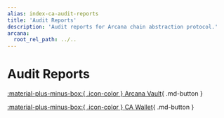 ```yaml
---
alias: index-ca-audit-reports
title: 'Audit Reports'
description: 'Audit reports for Arcana chain abstraction protocol.'
arcana:
  root_rel_path: ../..
---
```


# Audit Reports

[ :material-plus-minus-box:{ .icon-color } Arcana Vault](https://github.com/arcana-network/audit-reports/blob/9b13233ce0fa4915c96c712bb49187864089f3df/Arcana%20Vault%20Final%20Report.pdf){ .md-button }

[ :material-plus-minus-box:{ .icon-color } CA Wallet](https://github.com/arcana-network/audit-reports/blob/9b13233ce0fa4915c96c712bb49187864089f3df/Arcana%20Wallet%20Final%20Audit%20Report.pdf){ .md-button }
